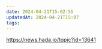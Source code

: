 ```yaml
---
date: 2024-04-21T15:02:55
updatedAt: 2024-04-21T15:07
tags: 
---
```

https://news.hada.io/topic?id=13641